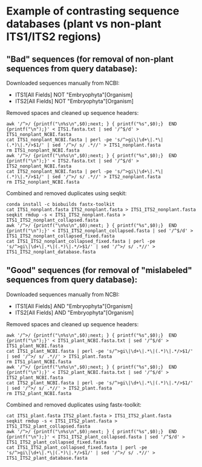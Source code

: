 # Example of contrasting sequence databases (plant vs non-plant ITS1/ITS2 regions)

## "Bad" sequences (for removal of non-plant sequences from query database):

Downloaded sequences manually from NCBI:
- ITS1[All Fields] NOT "Embryophyta"[Organism]
- ITS2[All Fields] NOT "Embryophyta"[Organism]

Removed spaces and cleaned up sequence headers:
```
awk '/^>/ {printf("\n%s\n",$0);next; } { printf("%s",$0);}  END {printf("\n");}' < ITS1.fasta.txt | sed '/^$/d' > ITS1_nonplant_NCBI.fasta  
cat ITS1_nonplant_NCBI.fasta | perl -pe 's/^>gi\|\d+\|.*\|(.*)\|.*/>$1/' | sed '/^>/ s/ .*//' > ITS1_nonplant.fasta  
rm ITS1_nonplant_NCBI.fasta  
awk '/^>/ {printf("\n%s\n",$0);next; } { printf("%s",$0);}  END {printf("\n");}' < ITS2.fasta.txt | sed '/^$/d' > ITS2_nonplant_NCBI.fasta  
cat ITS2_nonplant_NCBI.fasta | perl -pe 's/^>gi\|\d+\|.*\|(.*)\|.*/>$1/' | sed '/^>/ s/ .*//' > ITS2_nonplant.fasta  
rm ITS2_nonplant_NCBI.fasta  
```

Combined and removed duplicates using seqkit:
```
conda install -c biobuilds fastx-toolkit  
cat ITS1_nonplant.fasta ITS2_nonplant.fasta > ITS1_ITS2_nonplant.fasta  
seqkit rmdup -s < ITS1_ITS2_nonplant.fasta > ITS1_ITS2_nonplant_collapsed.fasta  
awk '/^>/ {printf("\n%s\n",$0);next; } { printf("%s",$0);}  END {printf("\n");}' < ITS1_ITS2_nonplant_collapsed.fasta | sed '/^$/d' > ITS1_ITS2_nonplant_collapsed_fixed.fasta  
cat ITS1_ITS2_nonplant_collapsed_fixed.fasta | perl -pe 's/^>gi\|\d+\|.*\|(.*)\|.*/>$1/' | sed '/^>/ s/ .*//' > ITS1_ITS2_nonplant_database.fasta  
```

## "Good" sequences (for removal of "mislabeled" sequences from query database):

Downloaded sequences manually from NCBI:
- ITS1[All Fields] AND "Embryophyta"[Organism]
- ITS2[All Fields] AND "Embryophyta"[Organism]

Removed spaces and cleaned up sequence headers:
```
awk '/^>/ {printf("\n%s\n",$0);next; } { printf("%s",$0);}  END {printf("\n");}' < ITS1_plant_NCBI.fasta.txt | sed '/^$/d' > ITS1_plant_NCBI.fasta   
cat ITS1_plant_NCBI.fasta | perl -pe 's/^>gi\|\d+\|.*\|(.*)\|.*/>$1/' | sed '/^>/ s/ .*//' > ITS1_plant.fasta   
rm ITS1_plant_NCBI.fasta   
awk '/^>/ {printf("\n%s\n",$0);next; } { printf("%s",$0);}  END {printf("\n");}' < ITS2_plant_NCBI.fasta.txt | sed '/^$/d' > ITS2_plant_NCBI.fasta   
cat ITS2_plant_NCBI.fasta | perl -pe 's/^>gi\|\d+\|.*\|(.*)\|.*/>$1/' | sed '/^>/ s/ .*//' > ITS2_plant.fasta   
rm ITS2_plant_NCBI.fasta   
```

Combined and removed duplicates using fastx-toolkit:
```
cat ITS1_plant.fasta ITS2_plant.fasta > ITS1_ITS2_plant.fasta   
seqkit rmdup -s < ITS1_ITS2_plant.fasta > ITS1_ITS2_plant_collapsed.fasta   
awk '/^>/ {printf("\n%s\n",$0);next; } { printf("%s",$0);}  END {printf("\n");}' < ITS1_ITS2_plant_collapsed.fasta | sed '/^$/d' > ITS1_ITS2_plant_collapsed_fixed.fasta   
cat ITS1_ITS2_plant_collapsed_fixed.fasta | perl -pe 's/^>gi\|\d+\|.*\|(.*)\|.*/>$1/' | sed '/^>/ s/ .*//' > ITS1_ITS2_plant_database.fasta   
```
